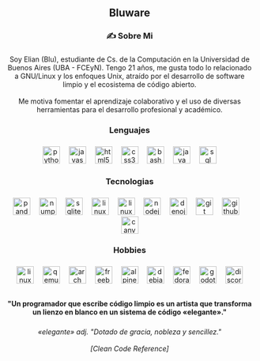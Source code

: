 <h2 align="center">Bluware</h2>

###

<h3 align="center">✍️ Sobre Mi</h3>

###

<p align="center">Soy Elian (Blu), estudiante de Cs. de la Computación en la Universidad de Buenos Aires (UBA - FCEyN). Tengo 21 años, me gusta todo lo relacionado a GNU/Linux y los enfoques Unix, atraído por el desarrollo de software limpio y el ecosistema de código abierto.<br><br>Me motiva fomentar el aprendizaje colaborativo y el uso de diversas herramientas para el desarrollo profesional y académico.</p>

###

<h3 align="center">Lenguajes</h3>

###

<div align="center">
  <img src="https://cdn.jsdelivr.net/gh/devicons/devicon/icons/python/python-original.svg" width="35" height="35" alt="python logo"  />
  <img width="10" />
  <img src="https://skillicons.dev/icons?i=js" width="35" height="35" alt="javascript logo"  />
  <img width="10" />
  <img src="https://cdn.jsdelivr.net/gh/devicons/devicon/icons/html5/html5-original.svg" width="35" height="35" alt="html5 logo"  />
  <img width="10" />
  <img src="https://cdn.jsdelivr.net/gh/devicons/devicon/icons/css3/css3-original.svg" width="35" height="35" alt="css3 logo"  />
  <img width="10" />
  <img src="https://cdn.simpleicons.org/gnubash/4EAA25" width="35" height="35" alt="bash logo"  />
  <img width="10" />
  <img src="https://cdn.jsdelivr.net/gh/devicons/devicon/icons/java/java-original.svg" width="35" height="35" alt="java logo"  />
  <img width="10" />
  <img src="https://cdn2.iconfinder.com/data/icons/programming-50/64/206_programming-sql-data-database-512.png" width="35" height="35" alt="sql"  />
</div>

###

<h3 align="center">Tecnologias</h3>

###

<div align="center">
  <img src="https://cdn.simpleicons.org/pandas/150458" width="35" height="35" alt="pandas logo"  />
  <img width="10" />
  <img src="https://cdn.simpleicons.org/numpy/013243" width="35" height="35" alt="numpy logo"  />
  <img width="10" />
  <img src="https://cdn.jsdelivr.net/gh/devicons/devicon/icons/sqlite/sqlite-original.svg" width="35" height="35" alt="sqlite logo"  />
  <img width="10" />
  <img src="https://cdn.jsdelivr.net/gh/devicons/devicon/icons/react/react-original.svg" width="35" height="35" alt="linux logo"  />
  <img width="10" />
  <img src="https://cdn.jsdelivr.net/gh/devicons/devicon/icons/tailwindcss/tailwindcss-original.svg" width="35" height="35" alt="linux logo"  />
  <img width="10" />
  <img src="https://cdn.simpleicons.org/nodedotjs/339933" width="35" height="35" alt="nodejs logo"  />
  <img width="10" />
  <img src="https://cdn.simpleicons.org/deno/000000" width="35" height="35" alt="denojs logo"  />
  <img width="10" />
  <img src="https://cdn.jsdelivr.net/gh/devicons/devicon/icons/git/git-original.svg" width="35" height="35" alt="git logo"  />
  <img width="10" />
  <img src="https://cdn.jsdelivr.net/gh/devicons/devicon/icons/github/github-original.svg" width="35" height="35" alt="github logo"  />
  <img width="10" />
  <img src="https://cdn.simpleicons.org/canva/00C4CC" width="35" height="35" alt="canva logo"  />
</div>

###

<h3 align="center">Hobbies</h3>

###

<div align="center">
  <img src="https://cdn.jsdelivr.net/gh/devicons/devicon/icons/linux/linux-original.svg" width="35" height="35" alt="linux logo"  />
  <img width="10" />
  <img src="https://qemu.weilnetz.de/icon/benoit/black_and_orange_qemu_head.svg" width="35" height="35" alt="qemu logo" />
  <img width="10" />
  <img src="https://raw.githubusercontent.com/devicons/devicon/refs/tags/v2.16.0/icons/archlinux/archlinux-original.svg" width="35" height="35" alt="arch logo" />
  <img width="10" />
  <img src="https://cdn.simpleicons.org/freebsd/AB2B28" width="35" height="35" alt="freebsd logo"  />
  <img width="10" />
  <img src="https://cdn.simpleicons.org/alpinelinux/0D597F" width="35" height="35" alt="alpinelinux logo"  />
  <img width="10" />
  <img src="https://cdn.jsdelivr.net/gh/devicons/devicon/icons/debian/debian-original.svg" width="35" height="35" alt="debian logo"  />
  <img width="10" />
  <img src="https://cdn.simpleicons.org/fedora/51A2DA" width="35" height="35" alt="fedora logo"  />
  <img width="10" />
  <img src="https://cdn.jsdelivr.net/gh/devicons/devicon/icons/godot/godot-original.svg" width="35" height="35" alt="godot logo"  />
  <img width="10" />
  <img src="https://cdn.simpleicons.org/discord/5865F2" width="35" height="35" alt="discord logo"  />
</div>

###

<h2 align="center"></h2>

###

<h4 align="center">"Un programador que escribe código limpio es un artista que transforma un lienzo en blanco en un sistema de código «elegante»."</h4>

###

_<p align="center">«elegante» adj. "Dotado de gracia, nobleza y sencillez."<br><br>[Clean Code Reference]</p>_

###
